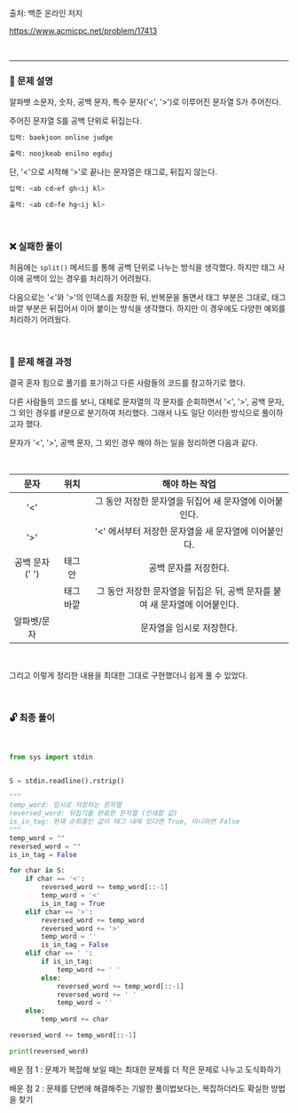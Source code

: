 출처: 백준 온라인 저지

https://www.acmicpc.net/problem/17413

<br>

___

### 📃 문제 설명

알파벳 소문자, 숫자, 공백 문자, 특수 문자('<', '>')로 이루어진 문자열 S가 주어진다.

주어진 문자열 S를 공백 단위로 뒤집는다.

```bash
입력: baekjoon online judge

출력: noojkeab enilno egduj
```

단, '<'으로 시작해 '>'로 끝나는 문자열은 태그로, 뒤집지 않는다.

```bash
입력: <ab cd>ef gh<ij kl>

출력: <ab cd>fe hg<ij kl>
```

<br>


### ❌ 실패한 풀이

처음에는 `split()` 메서드를 통해 공백 단위로 나누는 방식을 생각했다. 하지만 태그 사이에 공백이 있는 경우를 처리하기 어려웠다.

다음으로는 '<'와 '>'의 인덱스를 저장한 뒤, 반복문을 돌면서 태그 부분은 그대로, 태그 바깥 부분은 뒤집어서 이어 붙이는 방식을 생각했다. 하지만 이 경우에도 다양한 예외를 처리하기 어려웠다.

<br>


### 🔑 문제 해결 과정


결국 혼자 힘으로 풀기를 포기하고 다른 사람들의 코드를 참고하기로 했다.

다른 사람들의 코드를 보니, 대체로 문자열의 각 문자를 순회하면서 '<', '>', 공백 문자, 그 외인 경우를 if문으로 분기하여 처리했다. 그래서 나도 일단 이러한 방식으로 풀이하고자 했다.

문자가 '<', '>', 공백 문자, 그 외인 경우 해야 하는 일을 정리하면 다음과 같다.

<br>

|문자|위치|해야 하는 작업|
| :---------------: | :---------------: | :---------------: |
|'<'||그 동안 저장한 문자열을 뒤집어 새 문자열에 이어붙인다.|
|'>'||'<' 에서부터 저장한 문자열을 새 문자열에 이어붙인다.|
|공백 문자(' ')|태그 안|공백 문자를 저장한다.| 
||태그 바깥|그 동안 저장한 문자열을 뒤집은 뒤, 공백 문자를 붙여 새 문자열에 이어붙인다.|
|알파벳/문자||문자열을 임시로 저장한다.|

<br>

그리고 이렇게 정리한 내용을 최대한 그대로 구현했더니 쉽게 풀 수 있었다.

<br>

### 🔓 최종 풀이

<br>

```python
from sys import stdin


S = stdin.readline().rstrip()

"""
temp_word: 임시로 저장하는 문자열
reversed_word: 뒤집기를 완료한 문자열 (인쇄할 값)
is_in_tag: 현재 순회중인 값이 태그 내에 있다면 True, 아니라면 False
"""
temp_word = ""
reversed_word = ""
is_in_tag = False

for char in S:
    if char == '<':
        reversed_word += temp_word[::-1]
        temp_word = '<'
        is_in_tag = True
    elif char == '>':
        reversed_word += temp_word
        reversed_word += '>'
        temp_word = ''
        is_in_tag = False
    elif char == ' ':
        if is_in_tag:
            temp_word += ' '
        else:
            reversed_word += temp_word[::-1]
            reversed_word += ' '
            temp_word = ''
    else:
        temp_word += char

reversed_word += temp_word[::-1]

print(reversed_word)
```

배운 점 1 : 문제가 복잡해 보일 때는 최대한 문제를 더 작은 문제로 나누고 도식화하기

배운 점 2 : 문제를 단번에 해결해주는 기발한 풀이법보다는, 복잡하더라도 확실한 방법을 찾기